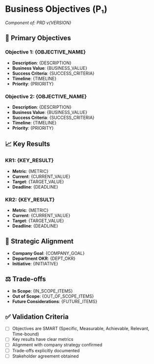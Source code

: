 # Business Objectives (Ρ₁)
*Component of: PRD v{VERSION}*

## 🎯 Primary Objectives

### Objective 1: {OBJECTIVE_NAME}
- **Description**: {DESCRIPTION}
- **Business Value**: {BUSINESS_VALUE}
- **Success Criteria**: {SUCCESS_CRITERIA}
- **Timeline**: {TIMELINE}
- **Priority**: {PRIORITY}

### Objective 2: {OBJECTIVE_NAME}
- **Description**: {DESCRIPTION}
- **Business Value**: {BUSINESS_VALUE}
- **Success Criteria**: {SUCCESS_CRITERIA}
- **Timeline**: {TIMELINE}
- **Priority**: {PRIORITY}

## 📈 Key Results

### KR1: {KEY_RESULT}
- **Metric**: {METRIC}
- **Current**: {CURRENT_VALUE}
- **Target**: {TARGET_VALUE}
- **Deadline**: {DEADLINE}

### KR2: {KEY_RESULT}
- **Metric**: {METRIC}
- **Current**: {CURRENT_VALUE}
- **Target**: {TARGET_VALUE}
- **Deadline**: {DEADLINE}

## 🔗 Strategic Alignment
- **Company Goal**: {COMPANY_GOAL}
- **Department OKR**: {DEPT_OKR}
- **Initiative**: {INITIATIVE}

## ⚖️ Trade-offs
- **In Scope**: {IN_SCOPE_ITEMS}
- **Out of Scope**: {OUT_OF_SCOPE_ITEMS}
- **Future Considerations**: {FUTURE_ITEMS}

## ✅ Validation Criteria
- [ ] Objectives are SMART (Specific, Measurable, Achievable, Relevant, Time-bound)
- [ ] Key results have clear metrics
- [ ] Alignment with company strategy confirmed
- [ ] Trade-offs explicitly documented
- [ ] Stakeholder agreement obtained
